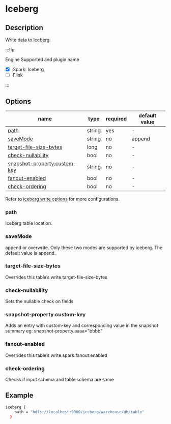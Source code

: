 # Iceberg

## Description

Write data to Iceberg.

:::tip

Engine Supported and plugin name

* [x] Spark: Iceberg
* [ ] Flink

:::

## Options

| name                                                         | type   | required | default value |
| ------------------------------------------------------------ | ------ | -------- | ------------- |
| [path](#path)                                                | string | yes      | -             |
| [saveMode](#saveMode)                                        | string | no       | append        |
| [target-file-size-bytes](#target-file-size-bytes)            | long   | no       | -             |
| [check-nullability](#check-nullability)                      | bool   | no       | -             |
| [snapshot-property.custom-key](#snapshot-property.custom-key)| string | no       | -             |
| [fanout-enabled](#fanout-enabled)                            | bool   | no       | -             |
| [check-ordering](#check-ordering)                            | bool   | no       | -             |


Refer to [iceberg write options](https://iceberg.apache.org/docs/latest/spark-configuration/) for more configurations.

### path

Iceberg table location.

### saveMode

append or overwrite. Only these two modes are supported by iceberg. The default value is append.

### target-file-size-bytes

Overrides this table’s write.target-file-size-bytes

### check-nullability

Sets the nullable check on fields

### snapshot-property.custom-key

Adds an entry with custom-key and corresponding value in the snapshot summary
eg: snapshot-property.aaaa="bbbb"

### fanout-enabled

Overrides this table’s write.spark.fanout.enabled

### check-ordering

Checks if input schema and table schema are same

## Example

```bash
iceberg {
    path = "hdfs://localhost:9000/iceberg/warehouse/db/table"
  }
```


